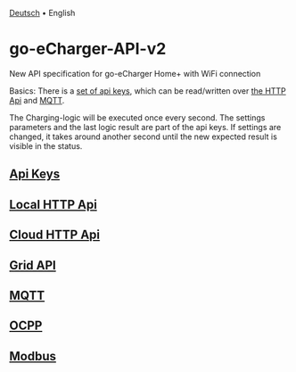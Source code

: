 [Deutsch](introduction-de.md) &bull; English

# go-eCharger-API-v2
New API specification for go-eCharger Home+ with WiFi connection

Basics: There is a [set of api keys](apikeys-en.md), which can be read/written over [the HTTP Api](http-en.md) and [MQTT](mqtt-en.md).

The Charging-logic will be executed once every second. The settings parameters and the last logic result are part of the api keys. If settings are changed, it takes around another second until the new expected result is visible in the status.

## [Api Keys](apikeys-en.md)

## [Local HTTP Api](http-en.md)

## [Cloud HTTP Api](cloudapi-en.md)

## [Grid API](gridapi-en.md)

## [MQTT](mqtt-en.md)

## [OCPP](ocpp-en.md)

## [Modbus](modbus-en.md)

